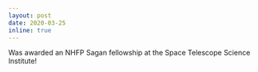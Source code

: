 ```yaml
---
layout: post
date: 2020-03-25
inline: true
---
```


Was awarded an NHFP Sagan fellowship at the Space Telescope Science Institute!